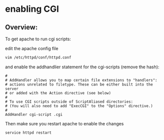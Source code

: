 # enabling CGI

## Overview:

To get apache to run cgi scripts:

edit the apache config file
```bash
vim /etc/httpd/conf/httpd.conf
```

and enable the addhandlier statement for the cgi-scripts (remove the hash):
```
#
# AddHandler allows you to map certain file extensions to "handlers":
# actions unrelated to filetype. These can be either built into the server
# or added with the Action directive (see below)
#
# To use CGI scripts outside of ScriptAliased directories:
# (You will also need to add "ExecCGI" to the "Options" directive.)
#
AddHandler cgi-script .cgi
```

Then make sure you restart apache to enable the changes
```bash
service httpd restart
```

